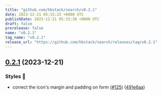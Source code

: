 ```yaml
---
title: "github.com/hbstack/search/v0.2.1"
date: 2023-12-21 05:15:23 +0000 UTC
publishDate: 2023-12-21 05:15:38 +0000 UTC
draft: false
prerelease: false
name: "v0.2.1"
tag_name: "v0.2.1"
release_url: "https://github.com/hbstack/search/releases/tag/v0.2.1"
---
```


## [0.2.1](https://github.com/hbstack/search/compare/v0.2.0...v0.2.1) (2023-12-21)


### Styles 🎨

* correct the icon's margin and padding on form ([#125](https://github.com/hbstack/search/issues/125)) ([491e6aa](https://github.com/hbstack/search/commit/491e6aa1771651c8f97872730073369978421d06))
